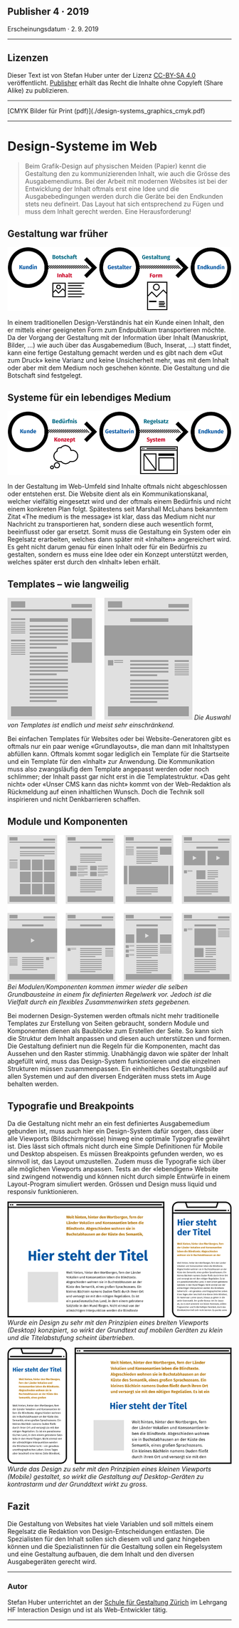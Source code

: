 ## Publisher 4 · 2019
Erscheinungsdatum · 2. 9. 2019

<hr class="thick"  />

## Lizenzen
Dieser Text ist von Stefan Huber unter der Lizenz [CC-BY-SA 4.0](https://creativecommons.org/licenses/by-sa/4.0/) veröffentlicht. [Publisher](https://publisher.ch/) erhält das Recht die Inhalte ohne Copyleft (Share Alike) zu publizieren.

<hr class="thick"  />
[CMYK Bilder für Print (pdf)](./design-systems_graphics_cmyk.pdf)
<hr class="thick"  />

# Design-Systeme im Web

> Beim Grafik-Design auf physischen Meiden (Papier) kennt die Gestaltung den zu kommunizierenden Inhalt, wie auch die Grösse des Ausgabemendiums. Bei der Arbeit mit modernen Websites ist bei der Entwicklung der Inhalt oftmals erst eine Idee und die Ausgabebedingungen werden durch die Geräte bei den Endkunden stets neu defineirt. Das Layout hat sich entsprechend zu Fügen und muss dem Inhalt gerecht werden. Eine Herausforderung!


## Gestaltung war früher

![Neues Design im Web](./img/design-tradition.svg)

In einem traditionellen Design-Verständnis hat ein Kunde einen Inhalt, den er mittels einer geeigneten Form zum Endpublikum transportieren möchte. Da der Vorgang der Gestaltung mit der Information über Inhalt (Manuskript, Bilder, ...) wie auch über das Ausgabemedium (Buch, Inserat, ...) statt findet, kann eine fertige Gestaltung gemacht werden und es gibt nach dem «Gut zum Druck» keine Varianz und keine Unsicherheit mehr, was mit dem Inhalt oder aber mit dem Medium noch geschehen könnte. Die Gestaltung und die Botschaft sind festgelegt.


## Systeme für ein lebendiges Medium
![Traditionelles Design](./img/design-web.svg)


In der Gestaltung im Web-Umfeld sind Inhalte oftmals nicht abgeschlossen oder entstehen erst. Die Website dient als ein Kommunikationskanal, welcher vielfältig eingesetzt wird und der oftmals einem Bedürfnis und nicht einem konkreten Plan folgt. Spätestens seit Marshall McLuhans bekanntem Zitat «The medium is the message» ist klar, dass das Medium nicht nur Nachricht zu transportieren hat, sondern diese auch wesentlich formt, beeinflusst oder gar ersetzt. Somit muss die Gestaltung ein System oder ein Regelsatz erarbeiten, welches dann später mit «Inhalten» angereichert wird. Es geht nicht darum genau für einen Inhalt oder für ein Bedürfnis zu gestalten, sondern es muss eine Idee oder ein Konzept unterstützt werden, welches später erst durch den «Inhalt» leben erhält.


## Templates – wie langweilig
![Traditionelle Templates](./img/design-templates.svg)
*Die Auswahl von Templates ist endlich und meist sehr einschränkend.*


Bei einfachen Templates für Websites oder bei Website-Generatoren gibt es oftmals nur ein paar wenige «Grundlayouts», die man dann mit Inhaltstypen abfüllen kann. Oftmals kommt sogar lediglich ein Template für die Startseite und ein Template für den «Inhalt» zur Anwendung. Die Kommunikation muss also zwangsläufig dem Template angepasst werden oder noch schlimmer; der Inhalt passt gar nicht erst in die Templatestruktur. «Das geht nicht» oder «Unser CMS kann das nicht» kommt von der Web-Redaktion als Rückmeldung auf einen inhaltlichen Wunsch. Doch die Technik soll inspirieren und nicht Denkbarrieren schaffen.

## Module und Komponenten
![Design Module](./img/design-modules.svg)
*Bei Modulen/Komponenten kommen immer wieder die selben Grundbausteine in einem fix definierten Regelwerk vor. Jedoch ist die Vielfalt durch ein flexibles Zusammenwirken stets gegebenen.*

Bei modernen Design-Systemen werden oftmals nicht mehr traditionelle Templates zur Erstellung von Seiten gebraucht, sondern Module und Komponenten dienen als Baublöcke zum Erstellen der Seite. So kann sich die Struktur dem Inhalt anpassen und diesen auch unterstützen und formen. Die Gestaltung definiert nun die Regeln für die Komponenten, macht das Aussehen und den Raster stimmig. Unabhängig davon wie später der Inhalt abgefüllt wird, muss das Design-System funktionieren und die einzelnen Strukturen müssen zusammenpassen. Ein einheitliches Gestaltungsbild auf allen Systemen und auf den diversen Endgeräten muss stets im Auge behalten werden.


## Typografie und Breakpoints
Da die Gestaltung nicht mehr an ein fest definiertes Ausgabemedium gebunden ist, muss auch hier ein Design-System dafür sorgen, dass über alle Viewports (Bildschirmgrösse) hinweg eine optimale Typografie gewährt ist. Dies lässt sich oftmals nicht durch eine Simple Definitionen für Mobile und Desktop abspeisen. Es müssen Breakpoints gefunden werden, wo es sinnvoll ist, das Layout umzustellen. Zudem muss die Typografie sich über alle möglichen Viewports anpassen. Tests an der «lebendigen» Website sind zwingend notwendig und können nicht durch simple Entwürfe in einem Layout-Program simuliert werden. Grössen und Design muss liquid und responsiv funktionieren.

![Design optimiert für Desktop](./img/optimize-desktop.svg)
*Wurde ein Design zu sehr mit den Prinzipien eines breiten Viewports (Desktop) konzipiert, so wirkt der Grundtext auf mobilen Geräten zu klein und die Titelabstufung scheint übertrieben.*


![Design optimiert für Mobile](./img/optimize-mobile.svg)
*Wurde das Design zu sehr mit den Prinzipien eines kleinen Viewports (Mobile) gestaltet, so wirkt die Gestaltung auf Desktop-Geräten zu kontrastarm und der Grunddtext wirkt zu gross.*

## Fazit
Die Gestaltung von Websites hat viele Variablen und soll mittels einem Regelsatz die Redaktion von Design-Entscheidungen entlasten. Die Spezialisten für den Inhalt sollen sich diesem voll und ganz hingeben können und die Spezialistinnen für die Gestaltung sollen ein Regelsystem und eine Gestaltung aufbauen, die dem Inhalt und den diversen Ausgabegeräten gerecht wird.

<hr class="thick"  />

### Autor
Stefan Huber unterrichtet an der [Schule für Gestaltung Zürich](https://sfgz.ch/) im Lehrgang HF Interaction Design und ist als Web-Entwickler tätig.


<hr class="thick"  />
